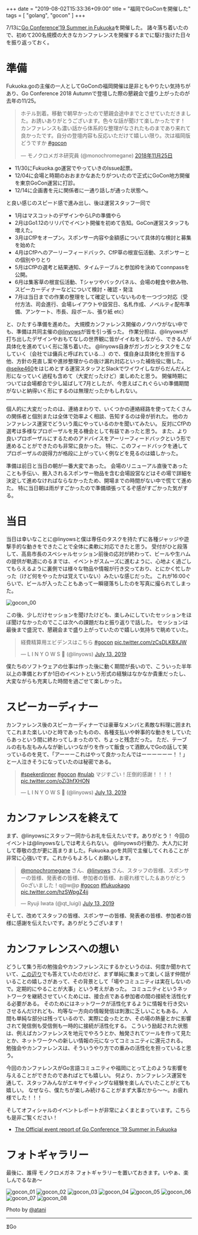 +++
date = "2019-08-02T15:33:36+09:00"
title = "福岡でGoConを開催した"
tags = [ "golang", "gocon" ]
+++


7/13に[Go Conference'19 Summer in Fukuoka](https://fukuoka.gocon.jp/)を開催した。
諸々落ち着いたので、初めて200名規模の大きなカンファレンスを開催するまでに駆け抜けた日々を振り返っておく。

# 準備

Fukuoka.goの主催の一人としてGoConの福岡開催は是非ともやりたい気持ちがあり、Go Conference 2018 Autumnで登壇した際の懇親会で盛り上がったのが去年の11/25。

<blockquote class="twitter-tweet" data-lang="ja"><p lang="ja" dir="ltr">ホテル到着。移動で朝早かったので懇親会途中までとさせていただきました。お誘いありがとうございます。色々な話が聞けて楽しかったです！ カンファレンスも濃い話から体系的な整理がなされたものまであり来れて良かったです。自分の登壇内容も反応いただけて嬉しい限り。次は福岡版どうですか <a href="https://twitter.com/hashtag/gocon?src=hash&amp;ref_src=twsrc%5Etfw">#gocon</a></p>&mdash; モノクロメガネ研究員 (@monochromegane) <a href="https://twitter.com/monochromegane/status/1066697776912691200?ref_src=twsrc%5Etfw">2018年11月25日</a></blockquote>
<script async src="https://platform.twitter.com/widgets.js" charset="utf-8"></script>

- 11/30にFukuoka.go運営でやっていきのIssue起票。
- 12/04に会場と時期のおおまかなあたりがついたので正式にGoCon地方開催を東京GoCon運営に打診。
- 12/14に企画書を元に関係者に一通り話しが通った状態へ。

と良い感じのスピード感で進み出し、後は運営スタッフ一同で

- 1月はマスコットのデザインやらLPの準備やら
- 2月はGo1.12のリリパでイベント開催を初めて告知。GoCon運営スタッフも増えた。
- 3月はCfPをオープン。スポンサー内容や金額感について具体的な検討と募集を始めた
- 4月はCfPへのアーリーフィードバック、CfP草の根宣伝活動、スポンサーとの個別やりとり
- 5月はCfPの選考と結果通知、タイムテーブルと参加枠を決めてconnpassを公開。
- 6月は集客草の根宣伝活動、Tシャツやバックパネル、会場の軽食や飲み物、スピーカーディナーなどについて検討・確認・発注
- 7月は当日までの作業の整理をして確定していないものを一つづつ対応（受付方法、司会進行、会場レイアウトや設営日、名札作成、ノベルティ配布準備、アンケート、市長、段ボール、張り紙 etc）

と、ひたすら準備を進めた。
大規模カンファレンス開催のノウハウがない中でも、準備は共同主催の[@linyows](https://twitter.com/linyows)が皆を引っ張った。
作業分担は、@linyowsが打ち出したデザインやおもてなしの世界観に皆がイイねをしながら、できる人が具体化を進めていく形に落ち着いた。
@linyows自身がガンガンとタスクをこなしていく（会社では傭兵と呼ばれている...）ので、僕自身は具体化を担当する他、方針の見直し案や進捗整理からの抜け漏れ対応といった補佐役に徹した。
[@seike460](https://twitter.com/seike460)をはじめとする運営スタッフとSlackでワイワイしながらだんだんと形になっていく過程も含めて（大変だったけど）楽しめたと思う。
開催時期については会場都合で少し延ばして7月としたが、今思えばこれぐらいの準備期間がないと納得いく形にするのは無理だったかもしれない。

---

個人的に大変だったのは、連絡まわりで、いくつかの連絡経路を使ってたくさんの関係者と個別または全体で効率よく相談、告知するのは骨が折れた。
他のカンファレンス運営でどういう風にやっているのかを聞いてみたい。
反対にCfPの選考は多様なプロポーザルを見る機会として有益であったと思う。
また、より良いプロポーザルにするためのアドバイスをアーリーフィードバックという形で進めることができたのも非常に良かった。
特に、このフィードバックを通してプロポーザルの説得力が格段に上がっていく例などを見るのは嬉しかった。

準備は前日と当日の朝が一番大変であった。
会場のリニューアル直後であったことも手伝い、搬入されるスポンサー物品を含む会場設営などはその場で詳細を決定して進めなければならなかったため、開場までの時間がない中で慌てて進めた。
特に当日朝は雨がすごかったので準備頑張ってるぞ感がすごかった気がする。

# 当日

当日は幸いなことに@linyowsと僕は専任のタスクを持たずに各種ジャッジや遊撃手的な動きをできたことで全体に柔軟に対応できたと思う。
受付がひと段落して、高島市長のスペシャルセッション前後の応対が終わって、ビールや生ハムの提供が軌道にのるまでは、イベントがスムーズに進むように、心地よく過ごしてもらえるように裏側では様々な物品や情報が行き交っており、とにかく忙しかった（けど何をやったかは覚えていない）みたいな感じだった。
これが16:00ぐらいで、ビールが入ったこともあって一瞬寝落ちしたのを写真に撮られてしまった。

![gocon_00](/images/2019/08/gocon_00.jpg)

この後、少しだけセッションを聞けたけども、楽しみにしていたセッションをほぼ聞けなかったのでここは次への課題だねと振り返りで話した。
セッションは最後まで盛況で、懇親会まで盛り上がっていたので嬉しい気持ちで眺めていた。


<blockquote class="twitter-tweet"><p lang="ja" dir="ltr">経費精算用エビデンスはこちら <a href="https://twitter.com/hashtag/gocon?src=hash&amp;ref_src=twsrc%5Etfw">#gocon</a> <a href="https://t.co/zCsDLKBXJW">pic.twitter.com/zCsDLKBXJW</a></p>&mdash; L I N Y O W S 🤡 (@linyows) <a href="https://twitter.com/linyows/status/1150059130633068544?ref_src=twsrc%5Etfw">July 13, 2019</a></blockquote> <script async src="https://platform.twitter.com/widgets.js" charset="utf-8"></script>

僕たちのソフトウェアの仕事は作った後に動く期間が長いので、こういった半年以上の準備とわずか1日のイベントという形式の経験はなかなか貴重だったし、大変ながらも充実した時間を過ごせて楽しかった。

# スピーカーディナー

カンファレンス後のスピーカーディナーでは豪華なメンバと素敵な料理に囲まれてこれまた楽しいひと時であったものの、各種支払いや幹事的な動きをしていたらあっという間に終わってしまったので、ちょっと残念だった。
ただ、テーブルの右も左もみんなが新しいつながりを作って飯食って酒飲んでGoの話して笑っているのを見て、「アーーーこれはやって良かったんではーーーーーー！！」と一人泣きそうになっていたのは秘密である。

<blockquote class="twitter-tweet"><p lang="ja" dir="ltr"><a href="https://twitter.com/hashtag/spekerdinner?src=hash&amp;ref_src=twsrc%5Etfw">#spekerdinner</a> <a href="https://twitter.com/hashtag/gocon?src=hash&amp;ref_src=twsrc%5Etfw">#gocon</a> <a href="https://twitter.com/hashtag/nulab?src=hash&amp;ref_src=twsrc%5Etfw">#nulab</a> マジすごい！圧倒的感謝！！！！ <a href="https://t.co/oZi3hfXHON">pic.twitter.com/oZi3hfXHON</a></p>&mdash; L I N Y O W S 🤡 (@linyows) <a href="https://twitter.com/linyows/status/1150008128953413632?ref_src=twsrc%5Etfw">July 13, 2019</a></blockquote> <script async src="https://platform.twitter.com/widgets.js" charset="utf-8"></script>

# カンファレンスを終えて

まず、@linyowsにスタッフ一同からお礼を伝えたいです。ありがとう！
今回のイベントは@linyowsなしでは考えられない。
@linyowsの行動力、大人力に対して尊敬の念が更に高まりました。Fukuoka.goを共同で主催してくれることが非常に心強いです。これからもよろしくお願いします。

<blockquote class="twitter-tweet"><p lang="ja" dir="ltr"><a href="https://twitter.com/monochromegane?ref_src=twsrc%5Etfw">@monochromegane</a> さん、<a href="https://twitter.com/linyows?ref_src=twsrc%5Etfw">@linyows</a> さん、スタッフの皆様、スポンサーの皆様、発表者の皆様、参加者の皆様、お疲れ様でした＆ありがとうGoざいました！q@w@p <a href="https://twitter.com/hashtag/gocon?src=hash&amp;ref_src=twsrc%5Etfw">#gocon</a> <a href="https://twitter.com/hashtag/fukuokago?src=hash&amp;ref_src=twsrc%5Etfw">#fukuokago</a> <a href="https://t.co/hzSWpgZ4ij">pic.twitter.com/hzSWpgZ4ij</a></p>&mdash; Ryuji Iwata (@qt_luigi) <a href="https://twitter.com/qt_luigi/status/1150069073427886080?ref_src=twsrc%5Etfw">July 13, 2019</a></blockquote> <script async src="https://platform.twitter.com/widgets.js" charset="utf-8"></script>

そして、改めてスタッフの皆様、スポンサーの皆様、発表者の皆様、参加者の皆様に感謝を伝えたいです。ありがとうございます！

# カンファレンスへの想い


どうして集う形の勉強会やカンファレンスにするかというのは、何度か聞かれていて、[この辺り](https://pr.forkwell.com/2018-10-01-community_lovers/)でも答えていたのだけど、まず単純に集まって楽しく話す仲間がいることの嬉しさがあって、その背景として「場やコミュニティは実在しないので。定期的にやることが大事」という考えがあった。
コミュニティというネットワークを継続させていくためには、接合点である参加者の間の接続を活性化する必要がある。
そのためにはネットワークが活性化するように情報を行き交いさせるんだけれども、均等な一方向の情報発信は刺激に乏しいこともある。
人間も単純な部分は残っているので、実際に会ったとか、その場の熱量とかに影響されて発信側も受信側も一時的に接続が活性化する。
こういう励起された状態は、例えばカンファレンスを地元でやろうとか、触発されてツールを作って見たとか、ネットワークへの新しい情報の元になってコミュニティに還元される。
勉強会やカンファレンスは、そういうやり方での重みの活性化を担っていると思う。

今回のカンファレンスがGo言語コミュニティや福岡にとって上のような影響を与えることができたのであればとても嬉しい。
何より、カンファレンス運営を通して、スタッフみんながエキサイティングな経験を楽しんでいたことがとても嬉しい。
なぜなら、僕たちが楽しみ続けることがまず大事だから〜〜。お疲れ様でした！！！

そしてオフィシャルのイベントレポートが非常によくまとまっています。こちらも是非ご覧ください！

- [The Official event report of Go Conference '19 Summer in Fukuoka](https://fukuoka.gocon.jp/report/)

# フォトギャラリー

最後に、誰得 モノクロメガネ フォトギャラリーを置いておきます。いやぁ、楽しんでるなあ〜

![gocon_01](/images/2019/08/gocon_01.jpg)
![gocon_02](/images/2019/08/gocon_02.jpg)
![gocon_03](/images/2019/08/gocon_03.jpg)
![gocon_04](/images/2019/08/gocon_04.jpg)
![gocon_05](/images/2019/08/gocon_05.jpg)
![gocon_06](/images/2019/08/gocon_06.jpg)
![gocon_07](/images/2019/08/gocon_07.jpg)
![gocon_08](/images/2019/08/gocon_08.jpg)

Photo by [@atani](https://twitter.com/atani)

---

𝝣Go

